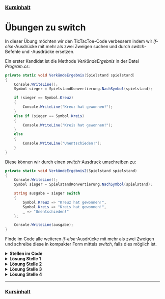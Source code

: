 ### [Kursinhalt](../README.md)

Übungen zu switch
==================

In dieser Übung möchten wir den TicTacToe-Code verbessern indem wir *if-else*-Ausdrücke mit mehr als zwei Zweigen suchen und durch *switch*-Befehle und -Ausdrücke ersetzen.

Ein erster Kandidat ist die Methode *VerkündeErgebnis* in der Datei *Program.cs*:

```cs
private static void VerkündeErgebnis(Spielstand spielstand)
{
    Console.WriteLine();
    Symbol sieger = SpielstandKonvertierung.NachSymbol(spielstand);

    if (sieger == Symbol.Kreuz)
    {
        Console.WriteLine("Kreuz hat gewonnen!");
    }
    else if (sieger == Symbol.Kreis)
    {
        Console.WriteLine("Kreis hat gewonnen!");
    }
    else
    {
        Console.WriteLine("Unentschieden!");
    }
}
```

Diese können wir durch einen *switch*-Ausdruck umschreiben zu: 

```cs
private static void VerkündeErgebnis2(Spielstand spielstand)
{
    Console.WriteLine();
    Symbol sieger = SpielstandKonvertierung.NachSymbol(spielstand);

    string ausgabe = sieger switch
    {
        Symbol.Kreuz => "Kreuz hat gewonnen!",
        Symbol.Kreis => "Kreis hat gewonnen!",
        _ => "Unentschieden!"
    };

    Console.WriteLine(ausgabe);
}
```

Finde im Code alle weiteren *if-else*-Ausdrücke mit mehr als zwei Zweigen und schreibe diese in kompakter Form mittels *switch*, falls dies möglich ist.

<details>
<summary><b>Stellen im Code</b></summary>
<br>

1.: *SpielstandKonvertierung.cs*, Methode *NachSymbol*.

2.: *Spielstellung.cs*, Methode *AlsZeichen*.

3.: *MinMaxSpieler.cs*, Methode *BewerteSpielzug*.

4.: *Partie.cs*, Methode *ErhalteNächstenSpielzug*.

Bemerkung: Die Methode *ErhalteSpielstand* in *Stellungsanalyse.cs* kann nicht umgeschrieben werden, da die Bedingungen aus Ergebnissen von unterschiedlichen Methodenaufrufen bestehen.

</details>

<details>
<summary><b>Lösung Stelle 1</b></summary>
<br>

```cs
public static Symbol NachSymbol(Spielstand spielstand)
{
    return spielstand switch
    {
        Spielstand.KreuzIstSieger => Symbol.Kreuz,
        Spielstand.KreisIstSieger => Symbol.Kreis,
        _ => Symbol.Keins
    };
}
```
</details>

<details>
<summary><b>Lösung Stelle 2</b></summary>
<br>

```cs
private char AlsZeichen(Symbol symbol)
{
    return symbol switch
    {
        Symbol.Kreuz => 'X',
        Symbol.Kreis => 'O',
        _ => ' '
    };
}
```
</details>

<details>
<summary><b>Lösung Stelle 3</b></summary>
<br>

```cs
private double BewerteSpielzug(Spielzug spielzug, Spielstellung stellung)
{
    stellung.FühreSpielzugAus(spielzug);
    Spielstand spielstand = new Stellungsanalyse(stellung).ErhalteSpielstand();

    return spielstand switch
    {
        Spielstand.KreuzIstSieger => 1,
        Spielstand.KreisIstSieger => -1,
        Spielstand.Unentschieden => 0,
        _ => ErhalteDenBestenZug(stellung).Wertung
    };
}
```
</details>

<details>
<summary><b>Lösung Stelle 4</b></summary>
<br>

```cs
private Spielzug ErhalteNächstenSpielzug(Spielstellung stellung)
{
    return stellung.SpielerAmZug switch
    {
        Symbol.Kreuz => spieler1.BerechneNächstenSpielzug(stellung),
        Symbol.Kreis => spieler2.BerechneNächstenSpielzug(stellung),
        _ => throw new ArgumentException("Kein Spieler ist am Zug")
    };
}
```
</details>


---

### [Kursinhalt](../README.md)
